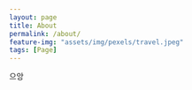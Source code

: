 ```yaml
---
layout: page
title: About
permalink: /about/
feature-img: "assets/img/pexels/travel.jpeg"
tags: [Page]
---
```


으앙
